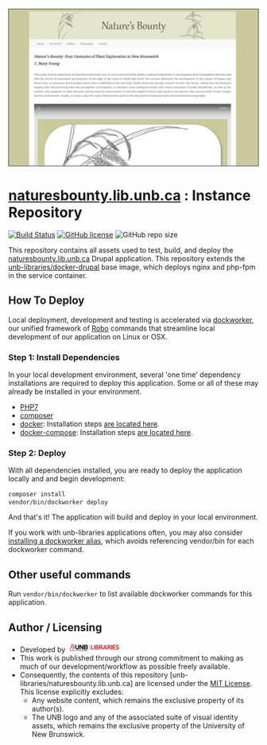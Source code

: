 ![naturesbounty.lib.unb.ca screenshot](https://github.com/unb-libraries/naturesbounty.lib.unb.ca/raw/prod/.dockworker/screenshot.png "naturesbounty.lib.unb.ca screenshot")
# [naturesbounty.lib.unb.ca](https://naturesbounty.lib.unb.ca/) : Instance Repository
[![Build Status](https://travis-ci.com/unb-libraries/naturesbounty.lib.unb.ca.svg?branch=prod)](https://travis-ci.com/unb-libraries/naturesbounty.lib.unb.ca) [![GitHub license](https://img.shields.io/github/license/unb-libraries/naturesbounty.lib.unb.ca)](https://github.com/unb-libraries/naturesbounty.lib.unb.ca/blob/dev/LICENSE) ![GitHub repo size](https://img.shields.io/github/repo-size/unb-libraries/naturesbounty.lib.unb.ca)

This repository contains all assets used to test, build, and deploy the [naturesbounty.lib.unb.ca](https://naturesbounty.lib.unb.ca) Drupal application. This repository extends the [unb-libraries/docker-drupal](https://github.com/unb-libraries/docker-drupal) base image, which deploys nginx and php-fpm in the service container.

## How To Deploy
Local deployment, development and testing is accelerated via [dockworker](https://github.com/unb-libraries/dockworker), our unified framework of [Robo](https://robo.li/) commands that streamline local development of our application on Linux or OSX.

### Step 1: Install Dependencies
In your local development environment, several 'one time' dependency installations are required to deploy this application. Some or all of these may already be installed in your environment.

* [PHP7](https://php.org/)
* [composer](https://getcomposer.org/)
* [docker](https://www.docker.com): Installation steps [are located here](https://docs.docker.com/install/).
* [docker-compose](https://docs.docker.com/compose/): Installation steps [are located here](https://docs.docker.com/compose/install/).

### Step 2: Deploy
With all dependencies installed, you are ready to deploy the application locally and and begin development:

```
composer install
vendor/bin/dockworker deploy
```

And that's it! The application will build and deploy in your local environment.

If you work with unb-libraries applications often, you may also consider [installing a dockworker alias](https://gist.github.com/JacobSanford/1448fece856be371060d0f16ccb1b194), which avoids referencing vendor/bin for each dockworker command.

## Other useful commands
Run ```vendor/bin/dockworker``` to list available dockworker commands for this application.

## Author / Licensing
- Developed by [![UNB Libraries](https://github.com/unb-libraries/assets/raw/master/unblibbadge.png "UNB Libraries")](https://lib.unb.ca/)
- This work is published through our strong commitment to making as much of our development/workflow as possible freely available.
- Consequently, the contents of this repository [unb-libraries/naturesbounty.lib.unb.ca] are licensed under the [MIT License](http://opensource.org/licenses/mit-license.html). This license explicitly excludes:
   - Any website content, which remains the exclusive property of its author(s).
   - The UNB logo and any of the associated suite of visual identity assets, which remains the exclusive property of the University of New Brunswick.
